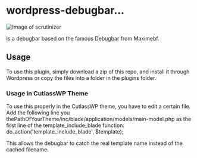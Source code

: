 # wordpress-debugbar...

![Image of scrutinizer](https://scrutinizer-ci.com/g/dennie170/wordpress-debugbar/badges/quality-score.png?b=master)

Is a debugbar based on the famous Debugbar from Maximebf.


## Usage

To use this plugin, simply download a zip of this repo, and install it through Wordpress or copy the files into a folder in the plugins folder. 

### Usage in CutlassWP Theme
To use this properly in the CutlassWP theme, you have to edit a certain file.
Add the following line you thePathOfYourTheme/inc/blade/application/models/main-model.php as the first line of the template_include_blade function: do_action('template_include_blade', $template);

This allows the debugbar to catch the real template name instead of the cached filename.
